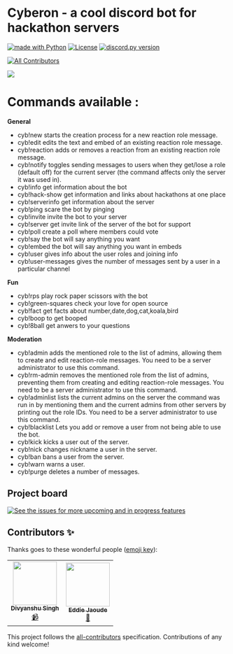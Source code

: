 # Cyberon - a cool discord bot for hackathon servers
<a href="https://www.python.org/"><img src="http://ForTheBadge.com/images/badges/made-with-python.svg" alt="made with Python"></a>
[![License](https://img.shields.io/badge/license-MIT-green)](LICENSE)
<a href="https://github.com/Rapptz/discord.py/releases/tag/v1.5.0"><img src="https://img.shields.io/badge/discord.py-v1.6.0-7289da.svg?style=flat-square" alt="discord.py version"></a>
<!-- ALL-CONTRIBUTORS-BADGE:START - Do not remove or modify this section -->
[![All Contributors](https://img.shields.io/badge/all_contributors-2-orange.svg?style=flat-square)](#contributors-)
<!-- ALL-CONTRIBUTORS-BADGE:END -->

<img src="https://raw.githubusercontent.com/starlightknown/Cyberon/master/images/cybb.png">

# Commands available :

**General**

- cyb!new starts the creation process for a new reaction role message.
- cyb!edit edits the text and embed of an existing reaction role message.
- cyb!reaction adds or removes a reaction from an existing reaction role message.
- cyb!notify toggles sending messages to users when they get/lose a role (default off) for the current server (the command affects only the server it was used in).
- cyb!info get information about the bot
- cyb!hack-show get information and links about hackathons at one place
- cyb!serverinfo get information about the server
- cyb!ping scare the bot by pinging
- cyb!invite invite the bot to your server
- cyb!server get invite link of the server of the bot for support
- cyb!poll create a poll where members could vote
- cyb!say the bot will say anything you want
- cyb!embed the bot will say anything you want in embeds
- cyb!user gives info about the user roles and joining info
- cyb!user-messages gives the number of messages sent by a user in a particular channel

**Fun**

- cyb!rps play rock paper scissors with the bot
- cyb!green-squares check your love for open source
- cyb!fact get facts about number,date,dog,cat,koala,bird
- cyb!boop to get booped
- cyb!8ball get anwers to your questions

**Moderation**

- cyb!admin adds the mentioned role to the list of  admins, allowing them to create and edit reaction-role messages. You need to be a server administrator to use this command.
- cyb!rm-admin removes the mentioned role from the list of admins, preventing them from creating and editing reaction-role messages. You need to be a server administrator to use this command.
- cyb!adminlist lists the current admins on the server the command was run in by mentioning them and the current admins from other servers by printing out the role IDs. You need to be a server administrator to use this command.
- cyb!blacklist Lets you add or remove a user from not being able to use the bot.
- cyb!kick kicks a user out of the server.
- cyb!nick changes nickname a user in the server.
- cyb!ban bans a user from the server.
- cyb!warn warns a user.
- cyb!purge deletes a number of messages.

## Project board
[![See the issues for more upcoming and in progress features](https://user-images.githubusercontent.com/624760/118307491-ae9c0080-b4e2-11eb-87a2-b03888933c2f.png)](https://github.com/starlightknown/Cyberon/projects/1)

## Contributors ✨

Thanks goes to these wonderful people ([emoji key](https://allcontributors.org/docs/en/emoji-key)):

<!-- ALL-CONTRIBUTORS-LIST:START - Do not remove or modify this section -->
<!-- prettier-ignore-start -->
<!-- markdownlint-disable -->
<table>
  <tr>
    <td align="center"><a href="https://github.com/divyanshu887"><img src="https://avatars.githubusercontent.com/u/59568700?v=4?s=100" width="100px;" alt=""/><br /><sub><b>Divyanshu Singh</b></sub></a><br /><a href="#video-divyanshu887" title="Videos">📹</a></td>
    <td align="center"><a href="http://eddiejaoude.io"><img src="https://avatars.githubusercontent.com/u/624760?v=4?s=100" width="100px;" alt=""/><br /><sub><b>Eddie Jaoude</b></sub></a><br /><a href="#design-eddiejaoude" title="Design">🎨</a></td>
  </tr>
</table>

<!-- markdownlint-restore -->
<!-- prettier-ignore-end -->

<!-- ALL-CONTRIBUTORS-LIST:END -->

This project follows the [all-contributors](https://github.com/all-contributors/all-contributors) specification. Contributions of any kind welcome!
